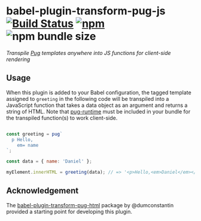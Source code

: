 # babel-plugin-transform-pug-js [![Build Status](https://travis-ci.com/danielnarey/babel-plugin-transform-pug-js.svg?branch=master)](https://travis-ci.com/danielnarey/babel-plugin-transform-pug-js) [![npm](https://img.shields.io/npm/v/babel-plugin-transform-pug-js)](https://www.npmjs.com/package/babel-plugin-transform-pug-js) ![npm bundle size](https://img.shields.io/bundlephobia/min/babel-plugin-transform-pug-js)

*Transpile [Pug](https://pugjs.org/api/getting-started.html) templates anywhere into JS functions for client-side rendering*


## Usage

When this plugin is added to your Babel configuration, the tagged template assigned to `greeting` in the following code will be transpiled into a JavaScript function that takes a data object as an argument and returns a string of HTML. Note that [pug-runtime](https://www.npmjs.com/package/pug-runtime) must be included in your bundle for the transpiled function(s) to work client-side.


```js

const greeting = pug`
  p Hello,
    em= name
`;

const data = { name: 'Daniel' };

myElement.innerHTML = greeting(data); // => '<p>Hello,<em>Daniel</em></p>'

```


## Acknowledgement

The [babel-plugin-transform-pug-html](https://github.com/dumconstantin/babel-plugin-transform-pug-html) package by @dumconstantin provided a starting point for developing this plugin.
